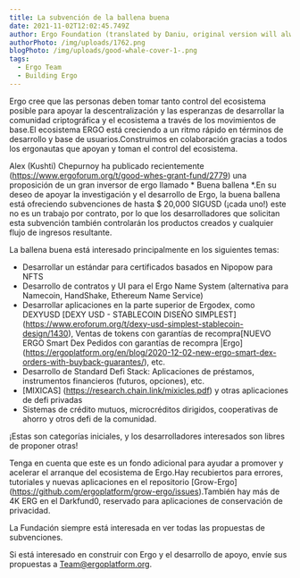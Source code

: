 ```yaml
---
title: La subvención de la ballena buena
date: 2021-11-02T12:02:45.749Z
author: Ergo Foundation (translated by Daniu, original version will always prevail)
authorPhoto: /img/uploads/1762.png
blogPhoto: /img/uploads/good-whale-cover-1-.png
tags:
  - Ergo Team
  - Building Ergo
---
```

<!--StartFragment-->

Ergo cree que las personas deben tomar tanto control del ecosistema posible para apoyar la descentralización y las esperanzas de desarrollar la comunidad criptográfica y el ecosistema a través de los movimientos de base.El ecosistema ERGO está creciendo a un ritmo rápido en términos de desarrollo y base de usuarios.Construimos en colaboración gracias a todos los ergonautas que apoyan y toman el control del ecosistema.

Alex (Kushti) Chepurnoy ha publicado recientemente (https://www.ergoforum.org/t/good-whes-grant-fund/2779) una proposición de un gran inversor de ergo llamado * Buena ballena *.En su deseo de apoyar la investigación y el desarrollo de Ergo, la buena ballena está ofreciendo subvenciones de hasta $ 20,000 SIGUSD (¡cada uno!) este no es un trabajo por contrato, por lo que los desarrolladores que solicitan esta subvención también controlarán los productos creados y cualquier flujo de ingresos resultante.

La ballena buena está interesado principalmente en los siguientes temas:

* Desarrollar un estándar para certificados basados en Nipopow para NFTS
* Desarrollo de contratos y UI para el Ergo Name System (alternativa para Namecoin, HandShake, Ethereum Name Service)
* Desarrollar aplicaciones en la parte superior de Ergodex, como DEXYUSD [DEXY USD - STABLECOIN DISEÑO SIMPLEST] (https://www.eroforum.org/t/dexy-usd-simplest-stablecoin-design/1430), Ventas de tokens con garantías de recompra[NUEVO ERGO Smart Dex Pedidos con garantías de recompra |Ergo] (https://ergoplatform.org/en/blog/2020-12-02-new-ergo-smart-dex-orders-with-buyback-guarantes/), etc.
* Desarrollo de Standard Defi Stack: Aplicaciones de préstamos, instrumentos financieros (futuros, opciones), etc.
* [MIXICAS] (https://research.chain.link/mixicles.pdf) y otras aplicaciones de defi privadas
* Sistemas de crédito mutuos, microcréditos dirigidos, cooperativas de ahorro y otros defi de la comunidad.

¡Estas son categorías iniciales, y los desarrolladores interesados son libres de proponer otras!

Tenga en cuenta que este es un fondo adicional para ayudar a promover y acelerar el arranque del ecosistema de Ergo.Hay recubiertos para errores, tutoriales y nuevas aplicaciones en el repositorio [Grow-Ergo] (https://github.com/ergoplatform/grow-ergo/issues).También hay más de 4K ERG en el Darkfund0, reservado para aplicaciones de conservación de privacidad.

La Fundación siempre está interesada en ver todas las propuestas de subvenciones.

Si está interesado en construir con Ergo y el desarrollo de apoyo, envíe sus propuestas a Team@ergoplatform.org.

<!--EndFragment-->